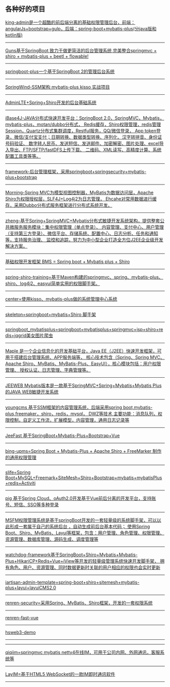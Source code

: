 ## 各种好的项目

[king-admin是一个超酷的前后端分离的基础权限管理后台，前端：angularJs+bootstrap+gulp，后端：spring-boot+mybatis-plus(分java版和kotlin版)](https://github.com/oukingtim/king-admin)

----

[Guns基于SpringBoot,致力于做更简洁的后台管理系统,完美整合springmvc + shiro + mybatis-plus + beetl + flowable!](https://gitee.com/naan1993/guns)

---

[springboot-plus一个基于SpringBoot 2的管理后台系统](https://gitee.com/xiandafu/springboot-plus)

---

[SpringWind-SSM架构 mybatis-plus kisso 实战项目](https://gitee.com/baomidou/SpringWind)

---

[AdminLTE+Spring+Shiro开发的后台基础系统](https://gitee.com/zhougaojun/KangarooAdmin)

---

[iBase4J-JAVA分布式快速开发平台：SpringBoot 2.0，SpringMVC，Mybatis，mybatis-plus，motan/dubbo分布式，
Redis缓存，Shiro权限管理，redis管理Session，Quartz分布式集群调度，Restful服务，QQ/微信登录，
App token登录，微信/支付宝支付；日期转换、数据类型转换、序列化、汉字转拼音、身份证号码验证、
数字转人民币、发送短信、发送邮件、加密解密、图片处理、excel导入导出、FTP/SFTP/fastDFS上传下载、
二维码、XML读写、高精度计算、系统配置工具类等等。](https://gitee.com/iBase4J/iBase4J)

---

[framework-后台管理框架，采用springboot+springsecurity+mybatis-plus+bootstrap](https://gitee.com/sunhan521/framework)

---

[Morning-Spring MVC为模型视图控制器，MyBatis为数据访问层，Apache Shiro为权限授权层，SLF4J+Log4j2为日志管理，
Ehcahe对常用数据进行缓存，采用Dubbo分布式服务框架进行分布式系统开发。](https://gitee.com/Morning_/Morning)

---

[zheng-基于Spring+SpringMVC+Mybatis分布式敏捷开发系统架构，提供整套公共微服务服务模块：集中权限管理（单点登录）、
内容管理、支付中心、用户管理（支持第三方登录）、微信平台、存储系统、配置中心、日志分析、任务和通知等，支持服务治理、
监控和追踪，努力为中小型企业打造全方位J2EE企业级开发解决方案。](https://gitee.com/shuzheng/zheng)

---

[基础权限开发框架 BMS = Spring boot + Mybatis plus + Shiro](https://gitee.com/eric.xu/BMS)

---

[spring-shiro-training=基于Maven构建的springmvc、spring、mybatis-plus、shiro、log4j2、easyui简单实用的权限脚手架。](https://gitee.com/wangzhixuan/spring-shiro-training)

---

[center=使用kisso、mybatis-plus做的系统管理中心系统](https://gitee.com/willenfoo/center)

---

[skeleton=springboot+mybatis+Shiro 脚手架](https://github.com/fengchangsheng/skeleton)

---

[springboot_mybatisplus=springboot+mybatisplus+springmvc+jsp+shiro+redis+jqgrid美女图片爬虫](https://gitee.com/z77z/springboot_mybatisplus)

---

[Maple 是一个企业信息化的开发基础平台，Java EE（J2EE）快速开发框架，可用于搭建后台管理系统、APP服务端等，
核心技术包含（Spring、Spring MVC、Apache Shiro、MyBatis、MyBatis-Plus、EasyUI），核心模块包括：用户权限管理、
授权认证、日志管理、字典管理等。](https://gitee.com/blind/maple)

---

[JEEWEB Mybatis版本是一款基于SpringMVC+Spring+Mybatis+Mybatis Plus的JAVA WEB敏捷开发系统](https://gitee.com/dataact/jeeweb-mybatis)

---

[youngcms 基于SSM框架的内容管理系统，后端采用spring boot,mybatis-plus,freemaker，shiro，redis，mysql，
DWZ等技术,主要功能：消息队列，权限控制，自定义工作流，扩展模型，内容管理，通用日志记录等](https://gitee.com/fumiao/youngcms)

---

[JeeFast 基于SpringBoot+Mybatis-Plus+Bootstrap+Vue](https://gitee.com/theodo/jeefast)

---

[bing-upms=Spring Boot + Mybatis-Plus + Apache Shiro + FreeMarker 制作的通用权限管理](https://gitee.com/xiaobingby/bing-upms)

---

[slife=Spring Boot+MySQL+Freemark+SiteMesh+Shiro+Bootstrap+mybatis+mybatisPlus+redis+Activiti](https://gitee.com/jamen/slife)

---

[pig 基于Spring Cloud、oAuth2.0开发基于Vue前后分离的开发平台，支持账号、短信、SSO等多种登录](https://gitee.com/log4j/pig)

---

[MSFM权限管理系统是基于springBoot开发的一套轻量级的系统脚手架，可以以此形成一套属于自己的系统后台 ，自动生成前后台基本代码；
使用Spring Boot、Shiro、MyBatis、Layui等框架，包含：用户管理、角色管理、权限管理、资源管理、数据库管理、源码生成、调度管理等](https://gitee.com/wanglingxiao/mysiteforme)

---

[watchdog-framework基于SpringBoot+Shiro+Mybatis+Mybatis-Plus+HikariCP+Redis+Vue+iView等开发的轻量级管理系统快速开发脚手架，
拥有角色、用户、资源管理、同时数据更新时关联的用户相应的权限也会实时更新](https://github.com/watchdog-framework/watchdog-framework)

---

[iartisan-admin-template=spring-boot+shiro+sitemesh+mybatis-plus+layui+layuiCMS2.0](https://gitee.com/iartisan/iartisan-admin-template)

---

[renren-security=采用Spring、MyBatis、Shiro框架，开发的一套权限系统](https://github.com/claer-ding/renren-security)

---

[renren-fast-vue](https://github.com/daxiongYang/renren-fast-vue)

---

[hsweb3-demo](https://github.com/hs-web/hsweb3-demo)

---

---

[qiqiim=springmvc mybatis netty4在线IM，可用于公司内网、外网通讯，客服系统等](https://gitee.com/qiqiim/qiqiim-server)

---

[LayIM=基于HTML5 WebSocket的一款IM即时通讯软件](https://github.com/scalad/LayIM)

---
